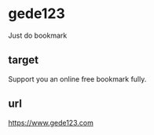 # gede123

Just do bookmark

## target

Support you an online free bookmark fully.

## url

https://www.gede123.com